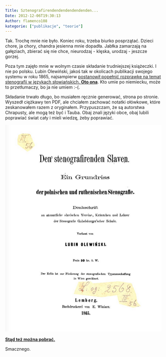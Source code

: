 ```yaml
---
Title: Sztenografirendendendendendenden...
Date: 2012-12-06T19:30:13
Author: flamenco108
kategorie: ["publikacje", "teorie"]
---
```


Tak. Trochę mnie nie było. Koniec roku, trzeba biurko posprzątać. Dzieci
chore, ja chory, chandra jesienna mnie dopadła. Jabłka zamarzają na
gałęziach, zbierać się nie chce, nieurodzaj - klęska, urodzaj - jeszcze
gorzej.

Poza tym zajęło mnie w wolnym czasie składanie trudniejszej książeczki.
I nie po polsku. Lubin Olewiński, jakoś tak w okolicach publikacji
swojego systemu w roku 1865, najsampierw [postanowił popełnić rozprawkę
na temat stenografii w językach słowiańskich. **Oto
ona**](http://archive.org/details/DenStenografirendenSlaven). Kto
umie po niemiecku, może to przetłumaczy, bo ja nie umiem :-(.

Składanie trwało długo, bo musiałem ręcznie generować, strona po
stronie. Wyszedł ciężkawy ten PDF, ale chciałem zachować notatki
ołówkowe, które zeskanowałem razem z oryginałem. Przypuszczam, że są
autorstwa Chrapusty, ale mogą też być i Tauba. Obaj znali języki
obce, obaj lubili poprawiać świat cały i mieli wiedzę, żeby poprawiać.


![](lubin-olewinski-stenografiren-niewolniken.png)

**[Stąd też można pobrać.](http://archive.org/details/DenStenografirendenSlaven)**


Smacznego.
